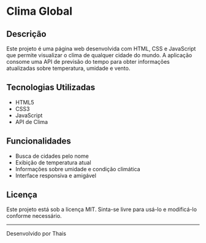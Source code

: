 # Clima Global

## Descrição

Este projeto é uma página web desenvolvida com HTML, CSS e JavaScript que permite visualizar o clima de qualquer cidade do mundo. A aplicação consome uma API de previsão do tempo para obter informações atualizadas sobre temperatura, umidade e vento.

## Tecnologias Utilizadas

- HTML5
- CSS3
- JavaScript
- API de Clima

## Funcionalidades

- Busca de cidades pelo nome
- Exibição de temperatura atual
- Informações sobre umidade e condição climática
- Interface responsiva e amigável

## Licença

Este projeto está sob a licença MIT. Sinta-se livre para usá-lo e modificá-lo conforme necessário.

---

Desenvolvido por Thais

